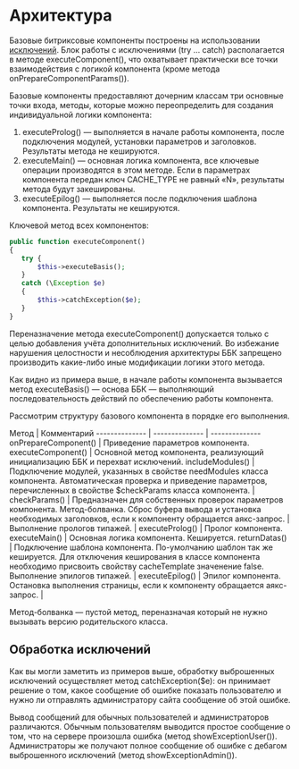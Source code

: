 # Архитектура

Базовые битриксовые компоненты построены на использовании [исключений](http://php.net/manual/ru/language.exceptions.php). Блок работы с исключениями (try … catch) располагается в методе executeComponent(), что охватывает практически все точки взаимодействия с логикой компонента (кроме метода onPrepareComponentParams()).

Базовые компоненты предоставляют дочерним классам три основные точки входа, методы, которые можно переопределить для создания индивидуальной логики компонента:

1. executeProlog() — выполняется в начале работы компонента, после подключения модулей, установки параметров и заголовков. Результаты метода не кешируются.
1. executeMain() — основная логика компонента, все ключевые операции производятся в этом методе. Если в параметрах компонента передан ключ CACHE_TYPE не равный «N», результаты метода будут закешированы.
1. executeEpilog() — выполняется после подключения шаблона компонента. Результаты не кешируются.

Ключевой метод всех компонентов:

```php
public function executeComponent()
{
   try {
       $this->executeBasis();
   }
   catch (\Exception $e)
   {
       $this->catchException($e);
   }
}
```

<aside class="warning">
Переназначение метода executeComponent() допускается только с целью добавления учёта дополнительных исключений. Во избежание нарушения целостности и несоблюдения архитектуры ББК запрещено производить какие-либо иные модификации логики этого метода.
</aside>

Как видно из примера выше, в начале работы компонента вызывается метод executeBasis() — основа ББК — выполняющий последовательность действий по обеспечению работы компонента.

Рассмотрим структуру базового компонента в порядке его выполнения.

Метод | Комментарий
-------------- | -------------- | --------------
onPrepareComponent() | Приведение параметров компонента.
executeComponent() | Основной метод компонента, реализующий инициализацию ББК и перехват исключений.
includeModules() | Подключение модулей, указанных в свойстве needModules класса компонента.
Автоматическая проверка и приведение параметров, перечисленных в свойстве $checkParams класса компонента. | 
checkParams() | Предназначен для собственных проверок параметров компонента. Метод-болванка.
Сброс буфера вывода и установка необходимых заголовков, если к компоненту обращается аякс-запрос. | 
Выполнение прологов типажей. | 
executeProlog() | Пролог компонента.
executeMain() | Основная логика компонента. Кешируется.
returnDatas() | Подключение шаблона компонента. По-умолчанию шаблон так же кешируется. Для отключения кеширования в классе компонента необходимо присвоить свойству cacheTemplate значенение false.
Выполнение эпилогов типажей. | 
executeEpilog() | Эпилог компонента.
Остановка выполнения страницы, если к компоненту обращается аякс-запрос. |

<aside class="notice">
Метод-болванка — пустой метод, переназначая который не нужно вызывать версию родительского класса.
</aside>

## Обработка исключений

Как вы могли заметить из примеров выше, обработку выброшенных исключений осуществляет метод catchException($e): он принимает решение о том, какое сообщение об ошибке показать пользователю и нужно ли отправлять администратору сайта сообщение об этой ошибке.

Вывод сообщений для обычных пользователей и администраторов различаются. Обычным пользователям выводится простое сообщение о том, что на сервере произошла ошибка (метод showExceptionUser()). Администраторы же получают полное сообщение об ошибке с дебагом выброшенного исключений (метод showExceptionAdmin()).